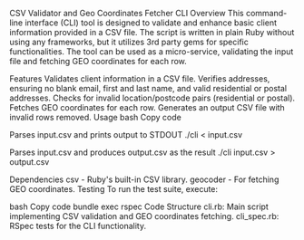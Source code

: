 CSV Validator and Geo Coordinates Fetcher CLI Overview This command-line interface (CLI) tool is designed to validate and enhance basic client information provided in a CSV file. The script is written in plain Ruby without using any frameworks, but it utilizes 3rd party gems for specific functionalities. The tool can be used as a micro-service, validating the input file and fetching GEO coordinates for each row.

Features Validates client information in a CSV file. Verifies addresses, ensuring no blank email, first and last name, and valid residential or postal addresses. Checks for invalid location/postcode pairs (residential or postal). Fetches GEO coordinates for each row. Generates an output CSV file with invalid rows removed. Usage bash Copy code

Parses input.csv and prints output to STDOUT
./cli < input.csv

Parses input.csv and produces output.csv as the result
./cli input.csv > output.csv

Dependencies csv - Ruby's built-in CSV library. geocoder - For fetching GEO coordinates. Testing To run the test suite, execute:

bash Copy code bundle exec rspec Code Structure cli.rb: Main script implementing CSV validation and GEO coordinates fetching. cli_spec.rb: RSpec tests for the CLI functionality.
